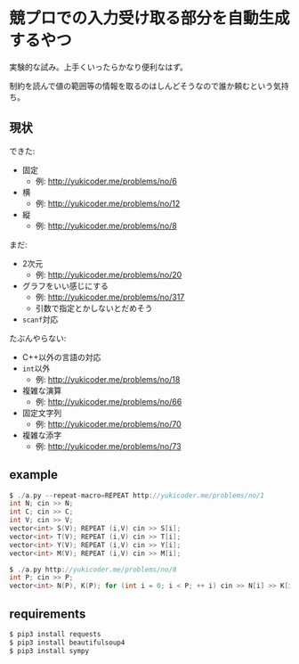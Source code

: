 # 競プロでの入力受け取る部分を自動生成するやつ

実験的な試み。上手くいったらかなり便利なはず。

制約を読んで値の範囲等の情報を取るのはしんどそうなので誰か頼むという気持ち。

## 現状

できた:

-   固定
    -   例: http://yukicoder.me/problems/no/6
-   横
    -   例: http://yukicoder.me/problems/no/12
-   縦
    -   例: http://yukicoder.me/problems/no/8

まだ:

-   2次元
    -   例: http://yukicoder.me/problems/no/20
-   グラフをいい感じにする
    -   例: http://yukicoder.me/problems/no/317
    -   引数で指定とかしないとだめそう
-   `scanf`対応

たぶんやらない:
-   C++以外の言語の対応
-   `int`以外
    -   例: http://yukicoder.me/problems/no/18
-   複雑な演算
    -   例: http://yukicoder.me/problems/no/66
-   固定文字列
    -   例: http://yukicoder.me/problems/no/70
-   複雑な添字
    -   例: http://yukicoder.me/problems/no/73

## example

``` c
$ ./a.py --repeat-macro=REPEAT http://yukicoder.me/problems/no/1
int N; cin >> N;
int C; cin >> C;
int V; cin >> V;
vector<int> S(V); REPEAT (i,V) cin >> S[i];
vector<int> T(V); REPEAT (i,V) cin >> T[i];
vector<int> Y(V); REPEAT (i,V) cin >> Y[i];
vector<int> M(V); REPEAT (i,V) cin >> M[i];
```

``` c
$ ./a.py http://yukicoder.me/problems/no/8
int P; cin >> P;
vector<int> N(P), K(P); for (int i = 0; i < P; ++ i) cin >> N[i] >> K[i];
```

## requirements

``` sh
$ pip3 install requests
$ pip3 install beautifulsoup4
$ pip3 install sympy
```

